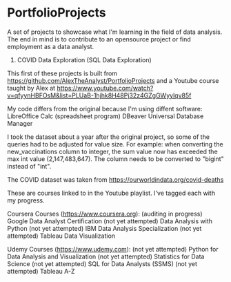 # PortfolioProjects
A set of projects to showcase what I'm learning in the field of data analysis.
The end in mind is to contribute to an opensource project or find employment as a data analyst.

1) COVID Data Exploration (SQL Data Exploration)

This first of these projects is built from https://github.com/AlexTheAnalyst/PortfolioProjects
and a Youtube course taught by Alex at https://www.youtube.com/watch?v=qfyynHBFOsM&list=PLUaB-1hjhk8H48Pj32z4GZgGWyylqv85f

My code differs from the original because I'm using diffent software:
  LibreOffice Calc (spreadsheet program)
  DBeaver Universal Database Manager

I took the dataset about a year after the original project, so some of the queries had to be adjusted for value size.
For example: when converting the new_vaccinations column to integer, the sum value now has exceeded the max int value (2,147,483,647). The column needs to be converted to "bigint" instead of "int".

The COVID dataset was taken from https://ourworldindata.org/covid-deaths


These are courses linked to in the Youtube playlist. I've tagged each with my progress.

Coursera Courses (https://www.coursera.org):
(auditing in progress) Google Data Analyst Certification
(not yet attempted) Data Analysis with Python
(not yet attempted) IBM Data Analysis Specialization
(not yet attempted) Tableau Data Visualization

Udemy Courses (https://www.udemy.com):
(not yet attempted) Python for Data Analysis and Visualization
(not yet attempted) Statistics for Data Science
(not yet attempted) SQL for Data Analysts (SSMS)
(not yet attempted) Tableau A-Z
